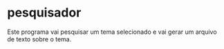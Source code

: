 # pesquisador
Este programa vai pesquisar um tema selecionado e vai gerar um arquivo de texto sobre o tema.
